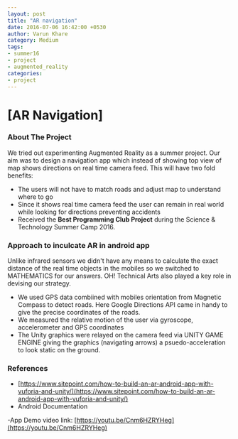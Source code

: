 ```yaml
---
layout: post
title: "AR navigation"
date: 2016-07-06 16:42:00 +0530
author: Varun Khare
category: Medium
tags: 
- summer16
- project
- augmented_reality
categories:
- project
---
```


# [AR Navigation]

### About The Project
We tried out experimenting Augmented Reality as a summer project. Our aim was to design a navigation app which instead of showing top view of map shows directions on real time camera feed. This will have two fold benefits: 

* The users will not have to match roads and adjust map to understand where to go
* Since it shows real time camera feed the user can remain in real world while looking for directions preventing accidents
* Received the **Best Programming Club Project** during the Science & Technology Summer Camp 2016.

### Approach to inculcate AR in android app
Unlike infrared sensors we didn't have any means to calculate the exact distance of the real time objects in the mobiles so we switched to MATHEMATICS for our answers. OH! Technical Arts also played a key role in devising our strategy.
* We used GPS data combiined with mobiles orientation from Magnetic Compass to detect roads. Here Google Directions API came in handy to give the precise coordinates of the roads.
* We measured the relative motion of the user via gyroscope, accelerometer and GPS coordinates
* The Unity graphics were relayed on the camera feed via UNITY GAME ENGINE giving the graphics (navigating arrows) a psuedo-acceleration to look static on the ground.

### References
* [https://www.sitepoint.com/how-to-build-an-ar-android-app-with-vuforia-and-unity/](https://www.sitepoint.com/how-to-build-an-ar-android-app-with-vuforia-and-unity/)
* Android Documentation

-App Demo video link: [https://youtu.be/Cnm6HZRYHeg](https://youtu.be/Cnm6HZRYHeg)  
